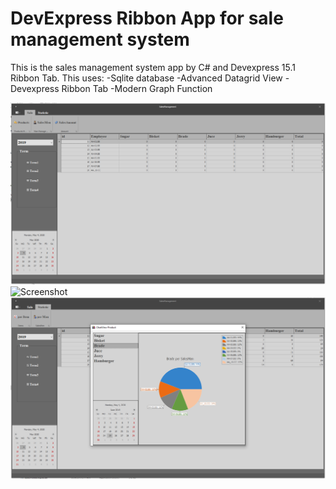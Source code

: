 # DevExpress Ribbon App for sale management system
This is the sales management system app by C# and Devexpress 15.1 Ribbon Tab.
This uses:
  -Sqlite database
  -Advanced Datagrid View
  -Devexpress Ribbon Tab
  -Modern Graph Function
  
![Screenshot](mainPage.png)
![Screenshot](product.png)
![Screenshot](graph.png)
